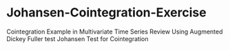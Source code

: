 # Johansen-Cointegration-Exercise
Cointegration Example in Multivariate Time Series Review Using Augmented Dickey Fuller test Johansen Test for Cointegration
